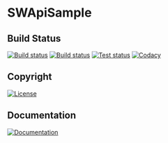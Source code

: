 # SWApiSample

## Build Status
[![Build status](https://img.shields.io/travis/com/Arcidev/SWApiSample.svg?logo=travis&style=flat-square)](https://travis-ci.com/Arcidev/swapisample)
[![Build status](https://img.shields.io/appveyor/ci/Arcidev/swapisample.svg?logo=appveyor&style=flat-square)](https://ci.appveyor.com/project/Arcidev/swapisample)
[![Test status](https://img.shields.io/appveyor/tests/Arcidev/swapisample.svg?logo=appveyor&style=flat-square)](https://ci.appveyor.com/project/Arcidev/swapisample/build/tests)
[![Codacy](https://img.shields.io/codacy/grade/eb83632603124745ba2256398d87b77d.svg?style=flat-square)](https://www.codacy.com/app/Arcidev/SWApiSample?utm_source=github.com&amp;utm_medium=referral&amp;utm_content=Arcidev/SWApiSample&amp;utm_campaign=Badge_Grade)

## Copyright
[![License](https://img.shields.io/github/license/Arcidev/SWApiSample.svg?style=flat-square)](LICENSE)

## Documentation
[![Documentation](https://codedocs.xyz/Arcidev/SWApiSample.svg)](https://codedocs.xyz/Arcidev/SWApiSample/)
